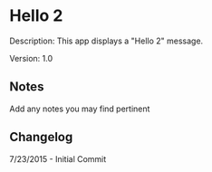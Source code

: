 Hello 2
===========
Description: This app displays a "Hello 2" message.

Version: 1.0

Notes
----
Add any notes you may find pertinent 

Changelog
----
7/23/2015 - Initial Commit 